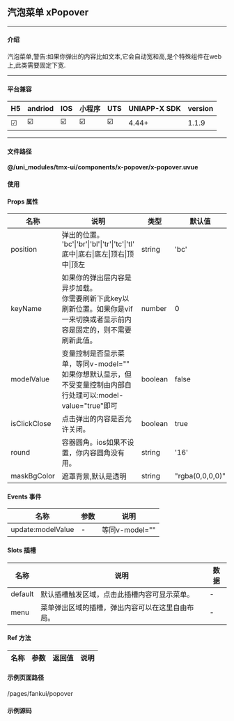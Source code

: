 
## 汽泡菜单 xPopover

***

#### 介绍

汽泡菜单,警告:如果你弹出的内容比如文本,它会自动宽和高,是个特殊组件在web上,此类需要固定下宽.

***

#### 平台兼容

| H5 | andriod | IOS | 小程序 | UTS | UNIAPP-X SDK | version |
| --- | --- | --- | --- | --- | --- | --- |
| ☑ | ☑️ | ☑️ | ☑️ | ☑️ | 4.44+ | 1.1.9 |

***

#### 文件路径

**@/uni_modules/tmx-ui/components/x-popover/x-popover.uvue**

#### 使用

<x-popover></x-popover>

#### Props 属性

| 名称 | 说明 | 类型 | 默认值 |
| ------ | ---- | ---- | ---- |
| position | 弹出的位置。<br>'bc'\|'br'\|'bl'\|'tr'\|'tc'\|'tl'<br>底中\|底右\|底左\|顶右\|顶中\|顶左 | string | 'bc' |
| keyName | 如果你的弹出层内容是异步加载。<br>你需要刷新下此key以刷新位置。如果你是vif一来切换或者显示前内容是固定的，则不需要刷新此值。 | number | 0 |
| modelValue | 变量控制是否显示菜单，等同v-model=""<br>如果你想默认显示，但不受变量控制由内部自行处理可以:model-value="true"即可 | boolean | false |
| isClickClose | 点击弹出的内容是否允许关闭。 | boolean | true |
| round | 容器圆角。ios如果不设置，你内容圆角没有用。 | string | '16' |
| maskBgColor | 遮罩背景,默认是透明 | string | "rgba(0,0,0,0)" |



#### Events 事件

| 名称 | 参数 | 说明 |
| ------ | ---- | ---- |
| update:modelValue | - | 等同v-model="" |


#### Slots 插槽

| 名称 | 说明 | 数据 |
| ------ | ---- | ---- |
| default | 默认插槽触发区域，点击此插槽内容可显示菜单。 | - |
| menu | 菜单弹出区域的插槽，弹出内容可以在这里自由布局。 | - |


#### Ref 方法

| 名称 | 参数 | 返回值 | 说明 |
| ------ | ---- | ---- | ---- |


#### 示例页面路径

/pages/fankui/popover

#### 示例源码

<template>
	<!-- #ifdef APP -->
	<scroll-view style="flex:1">
	<!-- #endif -->
	<!-- #ifdef MP-WEIXIN -->
	<page-meta :page-style="`background-color:${xThemeConfigBgColor}`">
		<navigation-bar :background-color="xThemeConfigNavBgColor" :front-color="xThemeConfigNavFontColor"></navigation-bar>
	</page-meta>
	<!-- #endif -->
		<x-sheet>
			<x-text font-size="18" class=" text-weight-b mb-8">汽泡菜单 Popover</x-text>
			<x-text color="#999999">
				方向由上三个和下三个方位共6个。不提供左和右，因为在移动端用处不大。采用插槽布局弹出内容灵活自由度极高。同时可以插槽触发以及变量控制关闭。
				警告:如果你弹出的内容比如文本,它会自动宽和高,是个特殊组件在web上,此类需要固定下宽.
			</x-text>
		</x-sheet>

		<x-sheet class="flex flex-row flex-row-center-between">
			<x-popover position="bl">
				<x-button color="error" round="64" :iconBtn="true" icon="menu-unfold-fill"></x-button>
				<template #menu>
					<view style="width:110px">
						<x-cell v-for="(item,index) in menuCount" :key="index" :show-bottom-border="index!=menuCount-1"
							:card="false" :title="'菜单-'+item"></x-cell>
					</view>

				</template>
			</x-popover>
			<x-popover>
				<x-button round="64" :iconBtn="true" icon="menu-line"></x-button>
				<template #menu>
					<view style="width:110px">
						<x-cell color="black" bottom-border-color="#474747" title-color="white" icon-color="white"
							v-for="(item,index) in menuCount" :key="index" :show-bottom-border="index!=menuCount-1"
							:card="false" :title="'菜单-'+item"></x-cell>
					</view>

				</template>
			</x-popover>
			<x-popover position="br">
				<x-button round="64" color="success" :iconBtn="true" icon="more-2-line"></x-button>
				<template #menu>
					<view>
						<x-cell v-for="(item,index) in menuCount" :key="index" :show-bottom-border="index!=menuCount-1"
							:card="false" :title="'菜单-'+item"></x-cell>
					</view>
				</template>
			</x-popover>
		</x-sheet>

		<x-sheet>
			<x-text font-size="18" class=" text-weight-b ">默认弹出</x-text>
		</x-sheet>
		<x-sheet class="flex flex-row flex-row-center-center">

			<x-popover v-model="show">
				<text class="text-red">点击我也能打开菜单</text>
				<template #menu>
					<view style="width:180px">
						<x-cell url="text" color="black" title-color="white" icon-color="white"
							v-for="(item,index) in menuCount" :key="index" bottom-border-color="#474747"
							:show-bottom-border="index!=menuCount-1" :card="false" :title="'菜单-'+item"></x-cell>
					</view>
				</template>
			</x-popover>
			<x-button class="ml-32" @click="show=true">变量控制</x-button>
		</x-sheet>
		<x-sheet>
			<x-text font-size="18" class=" text-weight-b ">弹出方向</x-text>
		</x-sheet>
		<x-sheet>
			<view class="flex flex-row flex-row-center-between mb-32">
				<x-popover position="bl">
					<x-text>底左对齐</x-text>
					<template #menu>
						<x-sheet dark-color="#333" :margin="['0']">
							<x-text>菜单可随意布局</x-text>
							<x-button>任意布局哦</x-button>
						</x-sheet>
					</template>
				</x-popover>
				<x-popover>
					<x-text>底中对齐</x-text>
					<template #menu>
						<x-sheet dark-color="#333" :margin="['0']" ><x-text >菜单可随意布局</x-text></x-sheet>
						
					</template>
				</x-popover>
				<x-popover position="br">
					<x-text>底右对齐</x-text>
					<template #menu>
						<x-sheet dark-color="#333" width="120" :margin="['0']">
							<x-text>菜单可随意布局</x-text>
						</x-sheet>
					</template>
				</x-popover>
			</view>
			<view class="flex flex-row flex-row-center-between">
				<x-popover position="tl">
					<x-text>上左对齐</x-text>
					<template #menu>
						<x-sheet dark-color="#333" :margin="['0']"><x-text>菜单可随意布局</x-text></x-sheet>
					</template>
				</x-popover>
				<x-popover position="tc">
					<x-text>上中对齐</x-text>
					<template #menu>
						<x-sheet dark-color="#333" :margin="['0']"><x-text>菜单可随意布局</x-text></x-sheet>
					</template>
				</x-popover>
				<x-popover position="tr">
					<x-text>上右对齐</x-text>
					<template #menu>
						<x-sheet dark-color="#333"  width="120"  :margin="['0']"><x-text>菜单可随意布局</x-text></x-sheet>
					</template>
				</x-popover>
			</view>

		</x-sheet>
		
		<view style="height: 100px;"></view>
	<!-- #ifdef APP -->
	</scroll-view>
	<!-- #endif -->
</template>

<script>
	export default {
		data() {
			return {
				menuCount: 4,
				show: true
			};
		},
		onLoad() {

		},
		methods: {

		}
	}
</script>

<style lang="scss">

</style>
		

